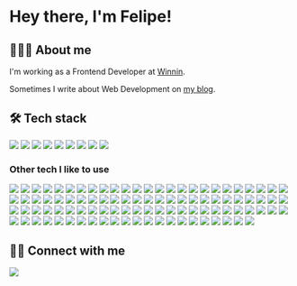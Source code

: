 # Hey there, I'm Felipe!

## 👨🏻‍💻 About me

I'm working as a Frontend Developer at [Winnin](https://winnin.com/en/).

Sometimes I write about Web Development on [my blog](https://blog.felipeog.com.br/en/).

## 🛠 Tech stack

[![](https://img.shields.io/badge/-CSS3-333?style=flat&logo=css3&logoColor=fff)](https://www.google.com/search?q=CSS3)
[![](https://img.shields.io/badge/-Git-333?style=flat&logo=git&logoColor=fff)](https://www.google.com/search?q=Git)
[![](https://img.shields.io/badge/-GitHub-333?style=flat&logo=github&logoColor=fff)](https://www.google.com/search?q=GitHub)
[![](https://img.shields.io/badge/-HTML5-333?style=flat&logo=html5&logoColor=fff)](https://www.google.com/search?q=HTML5)
[![](https://img.shields.io/badge/-JavaScript-333?style=flat&logo=javascript&logoColor=fff)](https://www.google.com/search?q=JavaScript)
[![](https://img.shields.io/badge/-Json-333?style=flat&logo=json&logoColor=fff)](https://www.google.com/search?q=Json)
[![](https://img.shields.io/badge/-Markdown-333?style=flat&logo=markdown&logoColor=fff)](https://www.google.com/search?q=Markdown)
[![](https://img.shields.io/badge/-Node.js-333?style=flat&logo=node.js&logoColor=fff)](https://www.google.com/search?q=Node.js)
[![](https://img.shields.io/badge/-Visual%20Studio%20Code-333?style=flat&logo=visual-studio-code&logoColor=fff)](https://www.google.com/search?q=Visual%20Studio%20Code)

### Other tech I like to use

[![](https://img.shields.io/badge/-@babel/core-333)](https://www.npmjs.com/package/@babel/core)
[![](https://img.shields.io/badge/-@chakra--ui/react-333)](https://www.npmjs.com/package/@chakra-ui/react)
[![](https://img.shields.io/badge/-@docsearch/css-333)](https://www.npmjs.com/package/@docsearch/css)
[![](https://img.shields.io/badge/-@docusaurus/core-333)](https://www.npmjs.com/package/@docusaurus/core)
[![](https://img.shields.io/badge/-@emotion/styled-333)](https://www.npmjs.com/package/@emotion/styled)
[![](https://img.shields.io/badge/-@hookform/resolvers-333)](https://www.npmjs.com/package/@hookform/resolvers)
[![](https://img.shields.io/badge/-@mdx--js/react-333)](https://www.npmjs.com/package/@mdx-js/react)
[![](https://img.shields.io/badge/-@playwright/test-333)](https://www.npmjs.com/package/@playwright/test)
[![](https://img.shields.io/badge/-@popperjs/core-333)](https://www.npmjs.com/package/@popperjs/core)
[![](https://img.shields.io/badge/-@prismicio/client-333)](https://www.npmjs.com/package/@prismicio/client)
[![](https://img.shields.io/badge/-@storybook/react-333)](https://www.npmjs.com/package/@storybook/react)
[![](https://img.shields.io/badge/-@testing--library/dom-333)](https://www.npmjs.com/package/@testing-library/dom)
[![](https://img.shields.io/badge/-@unform/core-333)](https://www.npmjs.com/package/@unform/core)
[![](https://img.shields.io/badge/-algoliasearch-333)](https://www.npmjs.com/package/algoliasearch)
[![](https://img.shields.io/badge/-autoprefixer-333)](https://www.npmjs.com/package/autoprefixer)
[![](https://img.shields.io/badge/-axios-333)](https://www.npmjs.com/package/axios)
[![](https://img.shields.io/badge/-big.js-333)](https://www.npmjs.com/package/big.js)
[![](https://img.shields.io/badge/-bootstrap-333)](https://www.npmjs.com/package/bootstrap)
[![](https://img.shields.io/badge/-browser--sync-333)](https://www.npmjs.com/package/browser-sync)
[![](https://img.shields.io/badge/-chai--colors-333)](https://www.npmjs.com/package/chai-colors)
[![](https://img.shields.io/badge/-chrome--aws--lambda-333)](https://www.npmjs.com/package/chrome-aws-lambda)
[![](https://img.shields.io/badge/-classnames-333)](https://www.npmjs.com/package/classnames)
[![](https://img.shields.io/badge/-cli--progress-333)](https://www.npmjs.com/package/cli-progress)
[![](https://img.shields.io/badge/-clsx-333)](https://www.npmjs.com/package/clsx)
[![](https://img.shields.io/badge/-contentful-333)](https://www.npmjs.com/package/contentful)
[![](https://img.shields.io/badge/-cors-333)](https://www.npmjs.com/package/cors)
[![](https://img.shields.io/badge/-cross--env-333)](https://www.npmjs.com/package/cross-env)
[![](https://img.shields.io/badge/-cssnano-333)](https://www.npmjs.com/package/cssnano)
[![](https://img.shields.io/badge/-cypress-333)](https://www.npmjs.com/package/cypress)
[![](https://img.shields.io/badge/-date--fns-333)](https://www.npmjs.com/package/date-fns)
[![](https://img.shields.io/badge/-dayjs-333)](https://www.npmjs.com/package/dayjs)
[![](https://img.shields.io/badge/-dompurify-333)](https://www.npmjs.com/package/dompurify)
[![](https://img.shields.io/badge/-dotenv-333)](https://www.npmjs.com/package/dotenv)
[![](https://img.shields.io/badge/-eslint-333)](https://www.npmjs.com/package/eslint)
[![](https://img.shields.io/badge/-express-333)](https://www.npmjs.com/package/express)
[![](https://img.shields.io/badge/-faunadb-333)](https://www.npmjs.com/package/faunadb)
[![](https://img.shields.io/badge/-file--loader-333)](https://www.npmjs.com/package/file-loader)
[![](https://img.shields.io/badge/-framer--motion-333)](https://www.npmjs.com/package/framer-motion)
[![](https://img.shields.io/badge/-glob-333)](https://www.npmjs.com/package/glob)
[![](https://img.shields.io/badge/-gulp-333)](https://www.npmjs.com/package/gulp)
[![](https://img.shields.io/badge/-hdl--js-333)](https://www.npmjs.com/package/hdl-js)
[![](https://img.shields.io/badge/-husky-333)](https://www.npmjs.com/package/husky)
[![](https://img.shields.io/badge/-identity--obj--proxy-333)](https://www.npmjs.com/package/identity-obj-proxy)
[![](https://img.shields.io/badge/-isomorphic--dompurify-333)](https://www.npmjs.com/package/isomorphic-dompurify)
[![](https://img.shields.io/badge/-isomorphic--fetch-333)](https://www.npmjs.com/package/isomorphic-fetch)
[![](https://img.shields.io/badge/-jest-333)](https://www.npmjs.com/package/jest)
[![](https://img.shields.io/badge/-jsdom-333)](https://www.npmjs.com/package/jsdom)
[![](https://img.shields.io/badge/-json--server-333)](https://www.npmjs.com/package/json-server)
[![](https://img.shields.io/badge/-lint--staged-333)](https://www.npmjs.com/package/lint-staged)
[![](https://img.shields.io/badge/-live--server-333)](https://www.npmjs.com/package/live-server)
[![](https://img.shields.io/badge/-marked-333)](https://www.npmjs.com/package/marked)
[![](https://img.shields.io/badge/-mithril-333)](https://www.npmjs.com/package/mithril)
[![](https://img.shields.io/badge/-mobx-333)](https://www.npmjs.com/package/mobx)
[![](https://img.shields.io/badge/-multer-333)](https://www.npmjs.com/package/multer)
[![](https://img.shields.io/badge/-nanoid-333)](https://www.npmjs.com/package/nanoid)
[![](https://img.shields.io/badge/-next-333)](https://www.npmjs.com/package/next)
[![](https://img.shields.io/badge/-nodemon-333)](https://www.npmjs.com/package/nodemon)
[![](https://img.shields.io/badge/-npm--run--all-333)](https://www.npmjs.com/package/npm-run-all)
[![](https://img.shields.io/badge/-octokit-333)](https://www.npmjs.com/package/octokit)
[![](https://img.shields.io/badge/-parcel-333)](https://www.npmjs.com/package/parcel)
[![](https://img.shields.io/badge/-pixelmatch-333)](https://www.npmjs.com/package/pixelmatch)
[![](https://img.shields.io/badge/-plop-333)](https://www.npmjs.com/package/plop)
[![](https://img.shields.io/badge/-pngjs-333)](https://www.npmjs.com/package/pngjs)
[![](https://img.shields.io/badge/-polished-333)](https://www.npmjs.com/package/polished)
[![](https://img.shields.io/badge/-postcss-333)](https://www.npmjs.com/package/postcss)
[![](https://img.shields.io/badge/-pre--commit-333)](https://www.npmjs.com/package/pre-commit)
[![](https://img.shields.io/badge/-prettier-333)](https://www.npmjs.com/package/prettier)
[![](https://img.shields.io/badge/-pretty--quick-333)](https://www.npmjs.com/package/pretty-quick)
[![](https://img.shields.io/badge/-prism--react--renderer-333)](https://www.npmjs.com/package/prism-react-renderer)
[![](https://img.shields.io/badge/-prismic--dom-333)](https://www.npmjs.com/package/prismic-dom)
[![](https://img.shields.io/badge/-pug-333)](https://www.npmjs.com/package/pug)
[![](https://img.shields.io/badge/-puppeteer-333)](https://www.npmjs.com/package/puppeteer)
[![](https://img.shields.io/badge/-puppeteer--core-333)](https://www.npmjs.com/package/puppeteer-core)
[![](https://img.shields.io/badge/-qs-333)](https://www.npmjs.com/package/qs)
[![](https://img.shields.io/badge/-query--string-333)](https://www.npmjs.com/package/query-string)
[![](https://img.shields.io/badge/-react-333)](https://www.npmjs.com/package/react)
[![](https://img.shields.io/badge/-regenerator--runtime-333)](https://www.npmjs.com/package/regenerator-runtime)
[![](https://img.shields.io/badge/-sass-333)](https://www.npmjs.com/package/sass)
[![](https://img.shields.io/badge/-semantic--ui--react-333)](https://www.npmjs.com/package/semantic-ui-react)
[![](https://img.shields.io/badge/-slugify-333)](https://www.npmjs.com/package/slugify)
[![](https://img.shields.io/badge/-solid--js-333)](https://www.npmjs.com/package/solid-js)
[![](https://img.shields.io/badge/-style--loader-333)](https://www.npmjs.com/package/style-loader)
[![](https://img.shields.io/badge/-styled--components-333)](https://www.npmjs.com/package/styled-components)
[![](https://img.shields.io/badge/-supertest-333)](https://www.npmjs.com/package/supertest)
[![](https://img.shields.io/badge/-svelte-333)](https://www.npmjs.com/package/svelte)
[![](https://img.shields.io/badge/-svg--jest-333)](https://www.npmjs.com/package/svg-jest)
[![](https://img.shields.io/badge/-swagger--ui--express-333)](https://www.npmjs.com/package/swagger-ui-express)
[![](https://img.shields.io/badge/-swiper-333)](https://www.npmjs.com/package/swiper)
[![](https://img.shields.io/badge/-typescript-333)](https://www.npmjs.com/package/typescript)
[![](https://img.shields.io/badge/-unique--names--generator-333)](https://www.npmjs.com/package/unique-names-generator)
[![](https://img.shields.io/badge/-uuid-333)](https://www.npmjs.com/package/uuid)
[![](https://img.shields.io/badge/-vite-333)](https://www.npmjs.com/package/vite)
[![](https://img.shields.io/badge/-web--vitals-333)](https://www.npmjs.com/package/web-vitals)
[![](https://img.shields.io/badge/-webpack-333)](https://www.npmjs.com/package/webpack)
[![](https://img.shields.io/badge/-whatwg--fetch-333)](https://www.npmjs.com/package/whatwg-fetch)
[![](https://img.shields.io/badge/-xstate-333)](https://www.npmjs.com/package/xstate)
[![](https://img.shields.io/badge/-yup-333)](https://www.npmjs.com/package/yup)

## 🤝🏻 Connect with me

[![](https://img.shields.io/badge/LinkedIn-Felipe%20OG-0077b5?logo=linkedin&labelColor=333)](https://www.linkedin.com/in/felipeog/)

